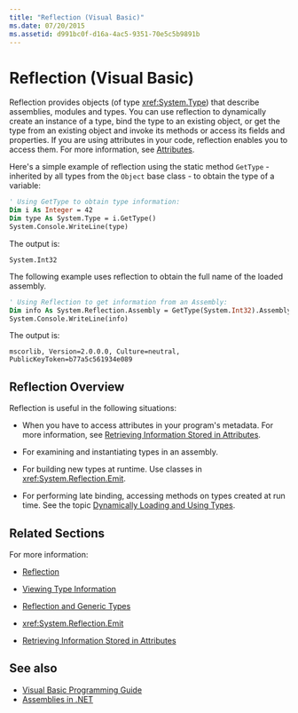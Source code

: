 ```yaml
---
title: "Reflection (Visual Basic)"
ms.date: 07/20/2015
ms.assetid: d991bc0f-d16a-4ac5-9351-70e5c5b9891b
---
```

# Reflection (Visual Basic)
Reflection provides objects (of type <xref:System.Type>) that describe assemblies, modules and types. You can use reflection to dynamically create an instance of a type, bind the type to an existing object, or get the type from an existing object and invoke its methods or access its fields and properties. If you are using attributes in your code, reflection enables you to access them. For more information, see [Attributes](../../../standard/attributes/index.md).  
  
 Here's a simple example of reflection using the static method `GetType` - inherited by all types from the `Object` base class - to obtain the type of a variable:  
  
```vb  
' Using GetType to obtain type information:  
Dim i As Integer = 42  
Dim type As System.Type = i.GetType()  
System.Console.WriteLine(type)  
```  
  
 The output is:  
  
 `System.Int32`  
  
 The following example uses reflection to obtain the full name of the loaded assembly.  
  
```vb  
' Using Reflection to get information from an Assembly:  
Dim info As System.Reflection.Assembly = GetType(System.Int32).Assembly  
System.Console.WriteLine(info)  
```  
  
 The output is:  
  
 `mscorlib, Version=2.0.0.0, Culture=neutral, PublicKeyToken=b77a5c561934e089`  
  
## Reflection Overview  
 Reflection is useful in the following situations:  
  
- When you have to access attributes in your program's metadata. For more information, see [Retrieving Information Stored in Attributes](../../../standard/attributes/retrieving-information-stored-in-attributes.md).  
  
- For examining and instantiating types in an assembly.  
  
- For building new types at runtime. Use classes in <xref:System.Reflection.Emit>.  
  
- For performing late binding, accessing methods on types created at run time. See the topic [Dynamically Loading and Using Types](../../../framework/reflection-and-codedom/dynamically-loading-and-using-types.md).  
  
## Related Sections  
 For more information:  
  
- [Reflection](../../../framework/reflection-and-codedom/reflection.md)  
  
- [Viewing Type Information](../../../framework/reflection-and-codedom/viewing-type-information.md)  
  
- [Reflection and Generic Types](../../../framework/reflection-and-codedom/reflection-and-generic-types.md)  
  
- <xref:System.Reflection.Emit>  
  
- [Retrieving Information Stored in Attributes](../../../standard/attributes/retrieving-information-stored-in-attributes.md)  
  
## See also

- [Visual Basic Programming Guide](../../../visual-basic/programming-guide/index.md)
- [Assemblies in .NET](../../../standard/assembly/index.md)
